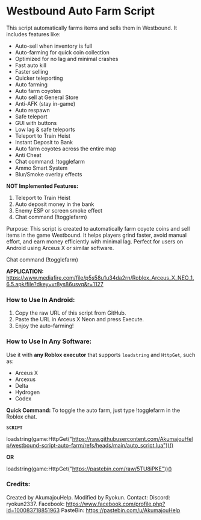 # Westbound Auto Farm Script

This script automatically farms items and sells them in Westbound. It includes features like:
- Auto-sell when inventory is full
- Auto-farming for quick coin collection
- Optimized for no lag and minimal crashes
- Fast auto kill
- Faster selling
- Quicker teleporting
- Auto farming
- Auto farm coyotes
- Auto sell at General Store
- Anti-AFK (stay in-game)
- Auto respawn
- Safe teleport
- GUI with buttons
- Low lag & safe teleports
- Teleport to Train Heist
- Instant Deposit to Bank
- Auto farm coyotes across the entire map
- Anti Cheat
- Chat command: !togglefarm
- Ammo Smart System
- Blur/Smoke overlay effects

**NOT Implemented Features:**
1. Teleport to Train Heist
2. Auto deposit money in the bank
3. Enemy ESP or screen smoke effect
4. Chat command (!togglefarm)


Purpose:
This script is created to automatically farm coyote coins and sell items in the game Westbound. 
It helps players grind faster, avoid manual effort, and earn money efficiently with minimal lag. 
Perfect for users on Android using Arceus X or similar software.

Chat command (!togglefarm)

**APPLICATION:**
https://www.mediafire.com/file/p5s58u1u34da2rn/Roblox_Arceus_X_NEO_1.6.5.apk/file?dkey=vr8ys86usvq&r=1127


### How to Use In Android:
1. Copy the raw URL of this script from GitHub.
2. Paste the URL in Arceus X Neon and press Execute.
3. Enjoy the auto-farming!

### How to Use In Any Software:
Use it with **any Roblox executor** that supports `loadstring` and `HttpGet`, such as:
- Arceus X
- Arcexus
- Delta
- Hydrogen
- Codex

**Quick Command:**
To toggle the auto farm, just type !togglefarm in the Roblox chat.

**`SCRIPT`**

loadstring(game:HttpGet("https://raw.githubusercontent.com/AkumajouHelp/westbound-script-auto-farm/refs/heads/main/auto_script.lua"))()

**OR**

loadstring(game:HttpGet("https://pastebin.com/raw/5TU8iPKE"))()
### Credits:
Created by AkumajouHelp.
Modified by Ryokun.
Contact: Discord: ryokun2337.
        Facebook: https://www.facebook.com/profile.php?id=100083718851963
        PasteBin: https://pastebin.com/u/AkumajouHelp
        
